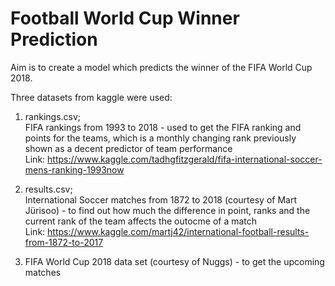 # Football World Cup Winner Prediction
Aim is to create a model which predicts the winner of the FIFA World Cup 2018.

Three datasets from kaggle were used:

1. rankings.csv; <br/>
FIFA rankings from 1993 to 2018 - used to get the FIFA ranking and points for the teams, which is a monthly changing rank previously shown as a decent predictor of team performance <br/>
Link: https://www.kaggle.com/tadhgfitzgerald/fifa-international-soccer-mens-ranking-1993now

2. results.csv; <br/>
International Soccer matches from 1872 to 2018 (courtesy of Mart Jürisoo) - to find out how much the difference in point, ranks and the current rank of the team affects the outocme of a match <br/>
Link: https://www.kaggle.com/martj42/international-football-results-from-1872-to-2017

3. FIFA World Cup 2018 data set (courtesy of Nuggs) - to get the upcoming matches
